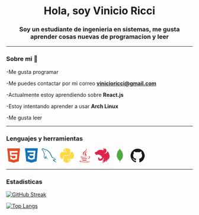 <div id="header" align="center">
  <h1>Hola, soy Vinicio Ricci</h1>
  <h3>Soy un estudiante de ingenieria en sistemas, me gusta aprender cosas nuevas de programacion y leer</h3>
</div>

---

### Sobre mi 👋
-Me gusta programar

-Me puedes contactar por mi correo **vinicioricci@gmail.com**

-Actualmente estoy aprendiendo sobre **React.js**

-Estoy intentando aprender a usar **Arch Linux**

-Me gusta leer

---

<div align="left">
  <h3>Lenguajes y herramientas</h3>
  <div>
    <img src="https://github.com/devicons/devicon/blob/master/icons/html5/html5-plain.svg" title="HTML5" alt"HTML" width="40" height="40"/>&nbsp;
    <img src="https://github.com/devicons/devicon/blob/master/icons/css3/css3-plain.svg" title="CSS" alt"CSS" width="40" height="40"/>&nbsp;
    <img src="https://github.com/devicons/devicon/blob/master/icons/mysql/mysql-plain.svg" title="MYSQL" alt"MYSQL" width="40" height="40"/>&nbsp;
    <img src="https://github.com/devicons/devicon/blob/master/icons/python/python-plain.svg" title="PYTHON" alt"PYTHON" width="40" height="40"/>&nbsp;
    <img src="https://github.com/devicons/devicon/blob/master/icons/java/java-plain.svg" title="JAVA" alt"JAVA" width="40" height="40"/>&nbsp;
    <img src="https://github.com/devicons/devicon/blob/master/icons/nestjs/nestjs-plain.svg" title="NESTJS" alt"NESTJS" width="40" height="40"/>&nbsp;
    <img src="https://github.com/devicons/devicon/blob/master/icons/mongodb/mongodb-plain.svg" title="MONGO" alt"Mongo" width="40" height="40"/>&nbsp;
    <img src="https://github.com/devicons/devicon/blob/master/icons/github/github-original.svg" title="GIT" alt"GIT" width="40" height="40"/>&nbsp;
  </div>
</div>

---

### Estadisticas

[![GitHub Streak](http://github-readme-streak-stats.herokuapp.com?user=VinRicci&theme=transparent&date_format=n%2Fj%5B%2FY%5D)](https://git.io/streak-stats)

[![Top Langs](https://github-readme-stats.vercel.app/api/top-langs/?username=VinRicci&hide_progress=true&langs_count=8)](https://github.com/anuraghazra/github-readme-stats)
